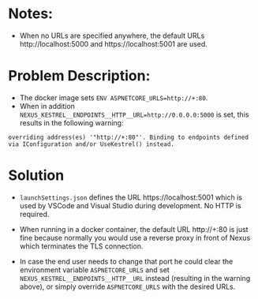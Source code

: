 # Notes:
- When no URLs are specified anywhere, the default URLs http://localhost:5000 and https://localhost:5001 are used.

# Problem Description:

- The docker image sets `ENV ASPNETCORE_URLS=http://+:80`.
- When in addition `NEXUS_KESTREL__ENDPOINTS__HTTP__URL=http://0.0.0.0:5000`
is set, this results in the following warning:
```
overriding address(es) '"http://+:80"'. Binding to endpoints defined via IConfiguration and/or UseKestrel() instead. 
```

# Solution

- `launchSettings.json` defines the URL https://localhost:5001 which is used by VSCode and Visual Studio during development. No HTTP is required.

- When running in a docker container, the default URL http://+:80 is just fine because normally you would use a reverse proxy in front of Nexus which terminates the TLS connection.

- In case the end user needs to change that port he could clear the environment variable `ASPNETCORE_URLS` and set `NEXUS_KESTREL__ENDPOINTS__HTTP__URL` instead (resulting in the warning above), or simply override `ASPNETCORE_URLS` with the desired URLs.
